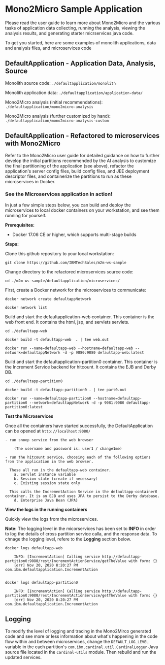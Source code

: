 # Mono2Micro Sample Application

Please read the user guide to learn more about Mono2Micro and the various tasks of application data collecting, running the analysis, viewing the analysis results, and generating starter micrservices java code.

To get you started, here are some examples of monolith applications, data and analysis files, and microservices code

## DefaultApplication - Application Data, Analysis, Source

Monolith source code: ```./defaultapplication/monolith```

Monolith application data: ```./defaultapplication/application-data/```

Mono2Micro analysis (initial recommendations): ```./defaultapplication/mono2micro-analysis```

Mono2Micro analysis (further customized by hand): ```./defaultapplication/mono2micro-analysis-custom```


## DefaultApplication - Refactored to microservices with Mono2Micro

Refer to the Mono2Micro user guide for detailed guidance on how to further develop the initial partitions recommended by the AI analysis to customize the final partitioning of the application (see above), refactor the application's server config files, build config files, and JEE deployment descriptor files, and containerize the partitions to run as these microservices in Docker.

### See the Microservices application in action!

In just a few simple steps below, you can build and deploy the microservices to local docker containers on your workstation, and see them running for yourself. 

**Prerequisites:** 

- Docker 17.06 CE or higher, which supports multi-stage builds

**Steps:** 

Clone this github repository to your local workstation:
```
git clone https://github.com/IBMTechSales/m2m-ws-sample
```
Change directory to the refactored microservices source code:
```
cd ./m2m-ws-sample/defaultapplication/microservices/
```

First, create a Docker network for the microservices to communicate:
```
docker network create defaultappNetwork

docker network list
```

Build and start the defaultapplication-web container. This container is the web front end. It contains the html, jsp, and servlets servlets. 

```
cd ./defaultapp-web

docker build -t defaultapp-web  . | tee web.out

docker run --name=defaultapp-web --hostname=defaultapp-web --network=defaultappNetwork -d -p 9080:9080 defaultapp-web:latest
```

Build and start the defaultapplication-partition0 container. This container is the Increment Service backend for hitcount. It contains the EJB and Derby DB. 

```
cd ./defaultapp-partition0

docker build -t defaultapp-partition0 . | tee part0.out

docker run --name=defaultapp-partition0 --hostname=defaultapp-partition0 --network=defaultappNetwork -d -p 9081:9080 defaultapp-partition0:latest
```

**Test the Microservices**

Once all the containers have started successfully, the DefaultApplication can be opened at `http://localhost:9080/`

```
- run snoop service from the web browser 

    (The username and password is: user1 / change1me)

- run the hitcount service, choosing each of the following options from the application in the web browser. 
  
  These all run in the defaultapp-web container. 
    a. Servlet instance variable
    b. Session state (create if necessary)
    c. Existing session state only

  This calls the IncrementAction Service in the defaultapp-container0 container. It is an EJB and uses JPA to persist to the Derby database. 
    d. Enterprise Java Bean (JPA)

```

**View the logs in the running containers**

Quickly view the logs from the microservices. 

**Note:** The logging level in the micorservices has been set to **INFO** in order to log the details of cross partition service calla, and the response data. To chnage the logging level, refere to the **Logging** section below. 

```
docker logs defaultapp-web

    INFO: [IncrementAction] Calling service http://defaultapp-partition0:9080/rest/IncrementActionService/getTheValue with form: {}
    [err] Nov 20, 2020 8:20:27 PM com.ibm.defaultapplication.IncrementAction


docker logs defaultapp-partition0

    INFO: [IncrementAction] Calling service http://defaultapp-partition0:9080/rest/IncrementActionService/getTheValue with form: {}
    [err] Nov 20, 2020 8:20:27 PM com.ibm.defaultapplication.IncrementAction
```


## Logging

To modify the level of logging and tracing in the Mono2Mirco generated code and see more or less information about what's happening in the code flow within and between microservices, change the ```DEFAULT_LOG_LEVEL``` variable in the each partition's ```com.ibm.cardinal.util.CardinalLogger``` Java source file located in the ```cardinal-utils``` module. Then rebuild and run the updated services. 





